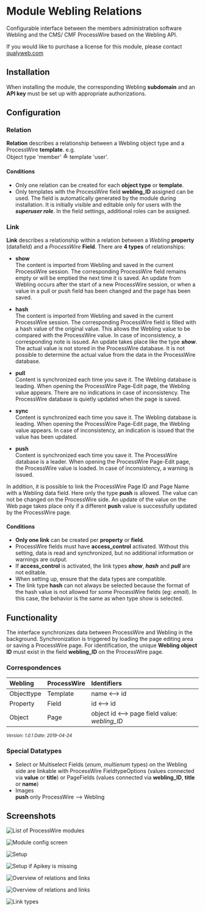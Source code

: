 Module Webling Relations
=========================

Configurable interface between the members administration software Webling and the CMS/ CMF ProcessWire based on the Webling API.

If you would like to purchase a license for this module, please contact [qualyweb.com](https://qualyweb.com/en/contact/)

## Installation

When installing the module, the corresponding Webling **subdomain** and an **API key** must be set up with appropriate authorizations.

## Configuration

### Relation
**Relation** describes a relationship between a Webling object type and a ProcessWire **template**. e.g.  
Object type 'member' <big>&#x2259;</big> template 'user'.

#### Conditions
+ Only one relation can be created for each **object type** or **template**.
+ Only templates with the ProcessWire field **webling_ID** assigned can be used. The field is automatically generated by the module during installation. It is initially visible and editable only for users with the _**superuser role**_. In the field settings, additional roles can be assigned.

### Link
**Link** describes a relationship within a relation between a *Webling* **property** (datafield) and a *ProcessWire* **Field**. There are **4 types** of relationships:

+ **show**  
	The content is imported from Webling and saved in the current ProcessWire session. The corresponding ProcessWire field remains empty or will be emptied the next time it is saved. An update from Webling occurs after the start of a new ProcessWire session, or when a value in a pull or push field has been changed and the page has been saved.
	
+ **hash**  
	The content is imported from Webling and saved in the current ProcessWire session. The corresponding ProcessWire field is filled with a hash value of the original value. This allows the Webling value to be compared with the ProcessWire value. In case of inconsistency, a corresponding note is issued. An update takes place like the type _**show**_. The actual value is not stored in the ProcessWire database. It is not possible to determine the actual value from the data in the ProcessWire database.
	
+ **pull**	  
	Content is synchronized each time you save it. The Webling database is leading. When opening the ProcessWire Page-Edit page, the Webling value appears. There are no indications in case of inconsistency. The ProcessWire database is quietly updated when the page is saved.
	
+ **sync**  
	Content is synchronized each time you save it. The Webling database is leading. When opening the ProcessWire Page-Edit page, the Webling value appears. In case of inconsistency, an indication is issued that the value has been updated.
	
+ **push**  
	Content is synchronized each time you save it. The ProcessWire database is a leader. When opening the ProcessWire Page-Edit page, the ProcessWire value is loaded. In case of inconsistency, a warning is issued.
	
In addition, it is possible to link the ProcessWire Page ID and Page Name with a Webling data field. Here only the type **push** is allowed. The value can not be changed on the ProcessWire side. An update of the value on the Web page takes place only if a different **push** value is successfully updated by the ProcessWire page.

#### Conditions
+ **Only one link** can be created per **property** or **field**.
+ ProcessWire fields must have **access_control** activated. Without this setting, data is read and synchronized, but no additional information or warnings are output.
+ If **access_control** is activated, the link types _**show**_, _**hash**_ and _**pull**_ are not editable.
+ When setting up, ensure that the data types are compatible.
+ The link type **hash** can not always be selected because the format of the hash value is not allowed for some ProcessWire fields (eg: *email*). In this case, the behavior is the same as when type show is selected.

## Functionality

The interface synchronizes data between ProcessWire and Webling in the background. Synchronization is triggered by loading the page editing area or saving a ProcessWire page. For identification, the unique **Webling object ID** must exist in the field **webling_ID** on the ProcessWire page.

### Correspondences

| Webling | ProcessWire | Identifiers |
|:--|:--|:--|
| Objecttype | Template | name &xharr; id |
| Property | Field | id &xharr; id |
| Object | Page | object id &xharr; page field value: *webling_ID* |

<small>_Version: 1.0.1 Date: 2019-04-24_</small>

### Special Datatypes
+ Select or Multiselect Fields (*enum*, *multienum* types) on the Webling side are linkable with ProcessWire FieldtypeOptions (values connected via **value** or **title**) or PageFields (values connected via **webling_ID**, **title** or **name**)
+ Images  
	**push** only ProcessWire &xrarr; Webling
	
## Screenshots

![List of ProcessWire modules](screenshots/install-1-general.png)

![Module config screen](screenshots/install-2-modul-config.png)

![Setup](screenshots/setup-1-path.png)

![Setup if Apikey is missing](screenshots/setup-2-missingapikey.png)

![Overview of relations and links](screenshots/setup-8-full.png)

![Overview of relations and links](screenshots/setup-4-relation-create-object.png)

![Link types](screenshots/setup-7-link-types.png)
